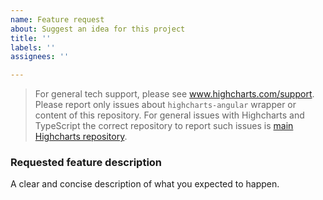 ```yaml
---
name: Feature request
about: Suggest an idea for this project
title: ''
labels: ''
assignees: ''

---
```


> For general tech support, please see www.highcharts.com/support.
> Please report only issues about `highcharts-angular` wrapper or content of this repository.
> For general issues with Highcharts and TypeScript the correct repository to report such issues is [main Highcharts repository](https://github.com/highcharts/highcharts/issues).

### Requested feature description
A clear and concise description of what you expected to happen.
